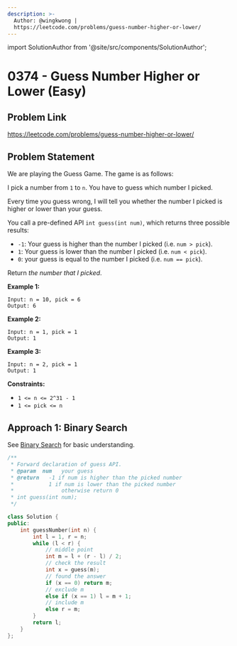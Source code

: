 ```yaml
---
description: >-
  Author: @wingkwong |
  https://leetcode.com/problems/guess-number-higher-or-lower/
---
```


import SolutionAuthor from '@site/src/components/SolutionAuthor';

# 0374 - Guess Number Higher or Lower (Easy)

## Problem Link

https://leetcode.com/problems/guess-number-higher-or-lower/

## Problem Statement

We are playing the Guess Game. The game is as follows:

I pick a number from `1` to `n`. You have to guess which number I picked.

Every time you guess wrong, I will tell you whether the number I picked is higher or lower than your guess.

You call a pre-defined API `int guess(int num)`, which returns three possible results:

* `-1`: Your guess is higher than the number I picked (i.e. `num > pick`).
* `1`: Your guess is lower than the number I picked (i.e. `num < pick`).
* `0`: your guess is equal to the number I picked (i.e. `num == pick`).

Return _the number that I picked_.

**Example 1:**

```
Input: n = 10, pick = 6
Output: 6
```

**Example 2:**

```
Input: n = 1, pick = 1
Output: 1
```

**Example 3:**

```
Input: n = 2, pick = 1
Output: 1
```

**Constraints:**

* `1 <= n <= 2^31 - 1`
* `1 <= pick <= n`

## Approach 1: Binary Search

See [Binary Search](../../tutorials/basic-topics/binary-search) for basic understanding.

<SolutionAuthor name="@wingkwong"/>

```cpp
/** 
 * Forward declaration of guess API.
 * @param  num   your guess
 * @return 	 -1 if num is higher than the picked number
 *	         1 if num is lower than the picked number
 *               otherwise return 0
 * int guess(int num);
 */

class Solution {
public:
    int guessNumber(int n) {
        int l = 1, r = n;
        while (l < r) {
            // middle point
            int m = l + (r - l) / 2;
            // check the result
            int x = guess(m);
            // found the answer
            if (x == 0) return m;
            // exclude m
            else if (x == 1) l = m + 1;
            // include m
            else r = m;
        }
        return l;
    }
};
```
